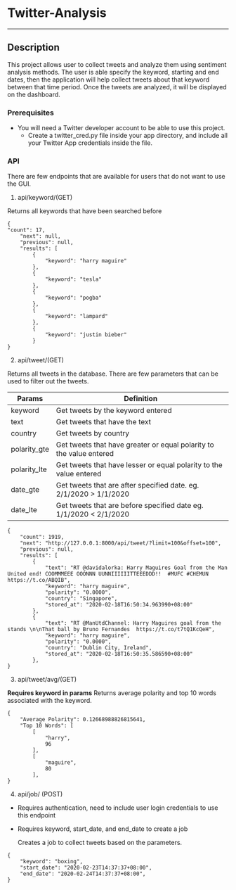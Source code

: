 # Twitter-Analysis
------------------------
## Description

This project allows user to collect tweets and analyze them using sentiment analysis methods. The user is able specify the keyword, starting and end dates, then the application will help collect tweets about that keyword between that time period. Once the tweets are analyzed, it will be displayed on the dashboard.

### Prerequisites

- You will need a Twitter developer account to be able to use this project.
    - Create a twitter_cred.py file inside your app directory, and include all your Twitter App credentials inside the file.


### API
There are few endpoints that are available for users that do not want to use the GUI.

1. api/keyword/(GET)

Returns all keywords that have been searched before
```
{
"count": 17,
    "next": null,
    "previous": null,
    "results": [
        {
            "keyword": "harry maguire"
        },
        {
            "keyword": "tesla"
        },
        {
            "keyword": "pogba"
        },
        {
            "keyword": "lampard"
        },
        {
            "keyword": "justin bieber"
        }
}
```

2. api/tweet/(GET)

Returns all tweets in the database. There are few parameters that can be used to filter out the tweets.


    
|  Params |  Definition |
|---|---|
| keyword |Get tweets by the keyword entered |
| text | Get tweets that have the text |
| country  |  Get tweets by country |
|  polarity_gte |  Get tweets that have greater or equal polarity to the value entered |
|  polarity_lte  | Get tweets that have lesser or equal polarity to the value entered  |
| date_gte | Get tweets that are after specified date. eg. 2/1/2020 > 1/1/2020|
| date_lte | Get tweets that are before specified date eg. 1/1/2020 < 2/1/2020|
   

```
{
    "count": 1919,
    "next": "http://127.0.0.1:8000/api/tweet/?limit=100&offset=100",
    "previous": null,
    "results": [
        {
            "text": "RT @davidalorka: Harry Maguires Goal from the Man United end! COOMMMEEE OOONNN UUNNIIIIIITTEEEDDD!!  #MUFC #CHEMUN https://t.co/ABQIB",
            "keyword": "harry maguire",
            "polarity": "0.0000",
            "country": "Singapore",
            "stored_at": "2020-02-18T16:50:34.963990+08:00"
        },
        {
            "text": "RT @ManUtdChannel: Harry Maguires goal from the stands \n\nThat ball by Bruno Fernandes  https://t.co/t7tQ1KcQeH",
            "keyword": "harry maguire",
            "polarity": "0.0000",
            "country": "Dublin City, Ireland",
            "stored_at": "2020-02-18T16:50:35.586590+08:00"
        },
}
```
3. api/tweet/avg/(GET)

**Requires keyword in params**
Returns average polarity and top 10 words associated with the keyword.

```
{
    "Average Polarity": 0.12668988826815641,
    "Top 10 Words": [
        [
            "harry",
            96
        ],
        [
            "maguire",
            80
        ],
}
```

4. api/job/ (POST)

- Requires authentication, need to include user login credentials to use this endpoint
- Requires keyword, start_date, and end_date to create a job

    Creates a job to collect tweets based on the parameters.
```
{
    "keyword": "boxing",
    "start_date": "2020-02-23T14:37:37+08:00",
    "end_date": "2020-02-24T14:37:37+08:00",
}
```




